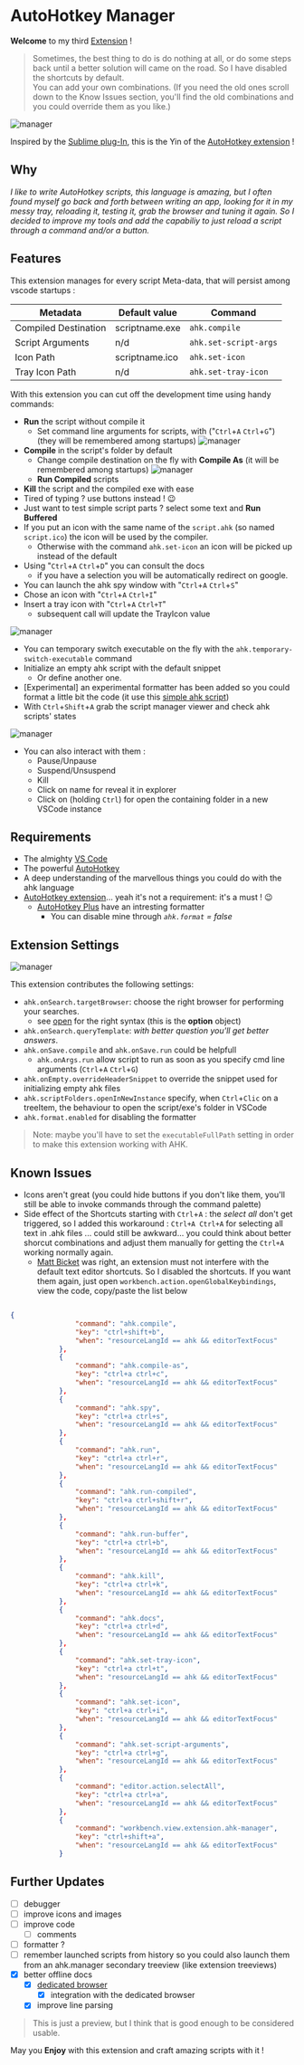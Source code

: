 # AutoHotkey Manager

**Welcome** to my third [Extension](https://marketplace.visualstudio.com/items?itemName=Denis-net.vscode-ahk-manager) !

> Sometimes, the best thing to do is do nothing at all, or do some steps back until a better solution will came on the road. So I have disabled the shortcuts by default.\
You can add your own combinations. (If you need the old ones scroll down to the Know Issues section, you'll find the old combinations and you could override them as you like.)

![manager](https://raw.githubusercontent.com/Denis-net/vscode-ahk-manager/master/media/vs-ahk-manager.gif)

Inspired by the [Sublime plug-In](https://github.com/ahkscript/SublimeAutoHotkey),
this is the Yin of the [AutoHotkey extension](https://github.com/stef-levesque/vscode-autohotkey) !

## Why

_I like to write AutoHotkey scripts, this language is amazing, but I often found myself go back and forth between writing an app, looking for it in my messy tray, reloading it, testing it, grab the browser and tuning it again. So I decided to improve my tools and add the capabiliy to just reload a script through a command and/or a button._

## Features

This extension manages for every script Meta-data, that will persist among vscode startups :

| Metadata             | Default value  | Command               |
| -------------------- | -------------- | --------------------- |
| Compiled Destination | scriptname.exe | `ahk.compile`         |
| Script Arguments     | n/d            | `ahk.set-script-args` |
| Icon Path            | scriptname.ico | `ahk.set-icon`        |
| Tray Icon Path       | n/d            | `ahk.set-tray-icon`   |

With this extension you can cut off the development time using handy commands:

* **Run** the script without compile it
  * Set command line arguments for scripts, with ("`Ctrl`+`A` `Ctrl`+`G`") (they will be remembered among startups)
![manager](https://raw.githubusercontent.com/Denis-net/vscode-ahk-manager/master/media/vs-ahk-manager-run-args.gif)
* **Compile** in the script's folder by default
  * Change compile destination on the fly with **Compile As** (it will be remembered among startups)
![manager](https://raw.githubusercontent.com/Denis-net/vscode-ahk-manager/master/media/vs-ahk-manager-compile-as.gif)
  * **Run Compiled** scripts
* **Kill** the script and the compiled exe with ease
* Tired of typing ? use buttons instead ! 😉
* Just want to test simple script parts ? select some text and **Run Buffered**
* If you put an icon with the same name of the `script.ahk` (so named `script.ico`) the icon will be used by the compiler.
  * Otherwise with the command `ahk.set-icon` an icon will be picked up instead of the default
* Using "`Ctrl`+`A` `Ctrl`+`D`" you can consult the docs
  * if you have a selection you will be automatically redirect on google.
* You can launch the ahk spy window with "`Ctrl`+`A` `Ctrl`+`S`"
* Chose an icon with "`Ctrl`+`A` `Ctrl+I`"
* Insert a tray icon with "`Ctrl`+`A` `Ctrl+T`"
  * subsequent call will update the TrayIcon value

![manager](https://raw.githubusercontent.com/Denis-net/vscode-ahk-manager/master/media/vs-ahk-manager-change-Icon.gif)
* You can temporary switch executable on the fly with the `ahk.temporary-switch-executable` command
* Initialize an empty ahk script with the default snippet
  * Or define another one.
* [Experimental] an experimental formatter has been added so you could format a little bit the code (it use this [simple ahk script](https://autohotkey.com/board/topic/55766-script-auto-formatter-very-basic-beginner-script/))
* With `Ctrl`+`Shift`+`A` grab the script manager viewer and check ahk scripts' states

![manager](https://raw.githubusercontent.com/Denis-net/vscode-ahk-manager/master/media/vs-ahk-manager-manager.gif)
  * You can also interact with them :
    * Pause/Unpause
    * Suspend/Unsuspend
    * Kill
    * Click on name for reveal it in explorer
    * Click on (holding `Ctrl`) for open the containing folder in a new VSCode instance

## Requirements

* The almighty [VS Code](https://code.visualstudio.com/)
* The powerful [AutoHotkey](https://www.autohotkey.com/)
* A deep understanding of the marvellous things you could do with the ahk language
* [AutoHotkey extension](https://github.com/stef-levesque/vscode-autohotkey)... yeah it's not a requirement: it's a must ! 😉
  * [AutoHotkey Plus](https://marketplace.visualstudio.com/items?itemName=cweijan.vscode-autohotkey-plus) have an intresting formatter
    * You can disable mine through *`ahk.format` = false*

## Extension Settings

![manager](https://raw.githubusercontent.com/Denis-net/vscode-ahk-manager/master/media/vs-ahk-manager-settings.gif)

This extension contributes the following settings:

* `ahk.onSearch.targetBrowser`: choose the right browser for performing your searches.
  * see [open](https://github.com/sindresorhus/open) for the right syntax (this is the **option** object)
* `ahk.onSearch.queryTemplate`: *with better question you'll get better answers*.
* `ahk.onSave.compile` and `ahk.onSave.run` could be helpfull
  * `ahk.onArgs.run` allow script to run as soon as you specify cmd line arguments (`Ctrl`+`A` `Ctrl`+`G`)
* `ahk.onEmpty.overrideHeaderSnippet` to override the snippet used for initializing empty ahk files
* `ahk.scriptFolders.openInNewInstance` specify, when `Ctrl`+`Clic` on a treeItem, the behaviour to open the script/exe's folder in VSCode
* `ahk.format.enabled` for disabling the formatter

> Note: maybe you'll have to set the `executableFullPath` setting in order to make this extension working with AHK.

## Known Issues

* Icons aren't great (you could hide buttons if you don't like them, you'll still be able to invoke commands through the command palette)
* Side effect of the Shortcuts starting with `Ctrl`+`A` : the _select all_ don't get triggered, so I added this workaround : `Ctrl+A Ctrl+A` for selecting all text in .ahk files ... could still be awkward... you could think about better shorcut combinations and adjust them manually for getting the `Ctrl+A` working normally again.
  * [Matt Bicket](https://github.com/poer-dev) was right, an extension must not interfere with the default text editor shortcuts. So I disabled the shortcuts. If you want them again, just open `workbench.action.openGlobalKeybindings`, view the code, copy/paste the list below

``` JSON

{
				"command": "ahk.compile",
				"key": "ctrl+shift+b",
				"when": "resourceLangId == ahk && editorTextFocus"
			},
			{
				"command": "ahk.compile-as",
				"key": "ctrl+a ctrl+c",
				"when": "resourceLangId == ahk && editorTextFocus"
			},
			{
				"command": "ahk.spy",
				"key": "ctrl+a ctrl+s",
				"when": "resourceLangId == ahk && editorTextFocus"
			},
			{
				"command": "ahk.run",
				"key": "ctrl+a ctrl+r",
				"when": "resourceLangId == ahk && editorTextFocus"
			},
			{
				"command": "ahk.run-compiled",
				"key": "ctrl+a ctrl+shift+r",
				"when": "resourceLangId == ahk && editorTextFocus"
			},
			{
				"command": "ahk.run-buffer",
				"key": "ctrl+a ctrl+b",
				"when": "resourceLangId == ahk && editorTextFocus"
			},
			{
				"command": "ahk.kill",
				"key": "ctrl+a ctrl+k",
				"when": "resourceLangId == ahk && editorTextFocus"
			},
			{
				"command": "ahk.docs",
				"key": "ctrl+a ctrl+d",
				"when": "resourceLangId == ahk && editorTextFocus"
			},
			{
				"command": "ahk.set-tray-icon",
				"key": "ctrl+a ctrl+t",
				"when": "resourceLangId == ahk && editorTextFocus"
			},
			{
				"command": "ahk.set-icon",
				"key": "ctrl+a ctrl+i",
				"when": "resourceLangId == ahk && editorTextFocus"
			},
			{
				"command": "ahk.set-script-arguments",
				"key": "ctrl+a ctrl+g",
				"when": "resourceLangId == ahk && editorTextFocus"
			},
			{
				"command": "editor.action.selectAll",
				"key": "ctrl+a ctrl+a",
				"when": "resourceLangId == ahk && editorTextFocus"
			},
			{
				"command": "workbench.view.extension.ahk-manager",
				"key": "ctrl+shift+a",
				"when": "resourceLangId == ahk && editorTextFocus"
			}
```


## Further Updates

* [ ] debugger
* [ ] improve icons and images
* [ ] improve code
  * [ ] comments
* [ ] formatter ?
* [ ] remember launched scripts from history so you could also launch them from an ahk.manager secondary treeview (like extension treeviews)
* [X] better offline docs
  * [X] [dedicated browser](https://github.com/Denis-net/AutoHotkeyBrowser)
    * [X] integration with the dedicated browser
  * [X] improve line parsing

> This is just a preview, but I think that is good enough to be considered usable.

May you **Enjoy** with this extension and craft amazing scripts with it !
